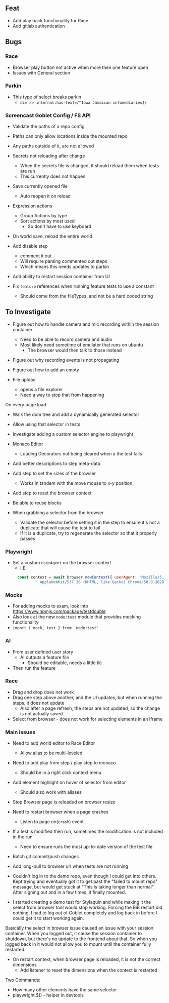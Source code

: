 ## Feat
* Add play back functionality for Race
* Add gitlab authentication

## Bugs

### Race
* Browser play button not active when more then one feature open
* Issues with General section


### Parkin
* This type of select breaks parkin 
  * `div >> internal:has-text=/^Iowa Jamaican infomediaries$/`

### Screencast Goblet Config / FS API
* Validate the paths of a repo config
* Paths can only allow locations inside the mounted repo
* Any paths outside of it, are not allowed

* Secrets not reloading after change
  * When the secrets file is changed, it should reload them when tests are run
  * This currently does not happen

* Save currently opened file
  * Auto reopen it on reload

* Expression actions
  * Group Actions by type
  * Sort actions by most used
    * So don't have to use keyboard


* On world save, reload the entire world


* Add disable step
  * comment it out
  * Will require parsing commented out steps
  * Which means this needs updates to parkin


* Add ability to restart session container from UI


* Fix `feature` references when running feature tests to use a constant
  * Should come from the fileTypes, and not be a hard coded string



## To Investigate
* Figure out how to handle camera and mic recording within the session container
  * Need to be able to record camera and audio
  * Most likely need sometime of emulator that runs on ubuntu
    * The browser would then talk to those instead

* Figure out why recording events is not propagating
* Figure out how to add an empty 
* File upload
  * opens a file explorer
  * Need a way to stop that from happening


On every page load
* Walk the dom tree and add a dynamically generated selector
* Allow using that selector in tests
* Investigate adding a custom selector engine to playwright


* Monaco Editor
  * Loading Decorators not being cleared when a the test fails


* Add better descriptions to step meta-data
* Add step to set the sizes of the browser
  * Works in tandem with the move mouse to x-y position
* Add step to reset the browser context
* Be able to reuse blocks

* When grabbing a selector from the browser
  * Validate the selector before setting it in the step to ensure it's not a duplicate that will cause the test to fail
  * If it is a duplicate, try to regenerate the selector so that it properly passes


### Playwright
* Set a custom `userAgent` on the browser context
  * I.E.
  ```js
    const context = await browser.newContext({ userAgent: 'Mozilla/5.0 (Windows NT 10.0; Win64; x64)' +
            ' AppleWebKit/537.36 (KHTML, like Gecko) Chrome/58.0.3029.110 Safari/537.36', }); 
  ```

### Mocks
  * For adding mocks to exam, look into https://www.npmjs.com/package/testdouble
  * Also look at the new `node:test` module that provides mocking functionality 
  * `import { mock, test } from 'node:test'`



### AI
* From user defined user story
  * AI outputs a feature file 
    * Should be editable, needs a little tlc
* Then run the feature


### Race
* Drag and drop does not work
* Drag one step above another, and the UI updates, but when running the steps, it does not update
  * Also after a page refresh, the steps are not updated, so the change is not actually saved
* Select from browser - does not work for selecting elements in an iframe


### Main issues
* Need to add world editor to Race Editor
  * Allow alias to be multi-leveled
* Need to add play from step / play step to monaco
  * Should be in a right click context menu
* Add element highlight on hover of selector from editor
  * Should also work with aliases
* Stop Browser page is reloaded on browser resize
* Need to restart browser when a page crashes
  * Listen to page.on(`crash`) event
* If a test is modified then run, sometimes the modification is not included in the run
  * Need to ensure runs the most up-to-date version of the test file
* Batch git commit/push changes
* Add long-pull to browser url when tests are not running


* Couldn't log in to the demo repo, even though I could get into others. Kept trying and eventually got it to get past the "failed to mount repo" message, but would get stuck at "This is taking longer than normal". After signing out and in a few times, it finally mounted.

* I started creating a demo test for Stylaquin and while making it the select from browser tool would stop working. Forcing the BiB restart did nothing. I had to log out of Goblet completely and log back in before I could get it to start working again.


Basically the select in browser issue caused an issue with your session container. When you logged out, it cause the session container to shutdown, but there's no update to the frontend about that. So when you  logged back in it would not allow you to mount until the container fully restarted.


* On restart context, when browser page is reloaded, it is not the correct dimensions
  * Add listener to reset the dimensions when the context is restarted


Two Commands:
* How many other elements have the same selector
* playwright.$() - helper in devtools
